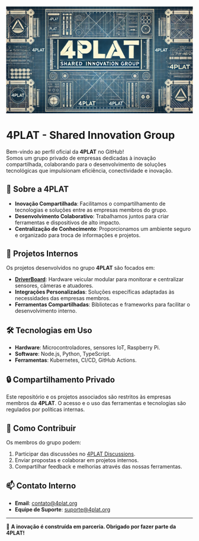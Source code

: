 ![4PLAT](https://raw.githubusercontent.com/4PLAT/.github/refs/heads/main/4plat-topo.webp)

# 4PLAT - Shared Innovation Group

Bem-vindo ao perfil oficial da **4PLAT** no GitHub!  
Somos um grupo privado de empresas dedicadas à inovação compartilhada, colaborando para o desenvolvimento de soluções tecnológicas que impulsionam eficiência, conectividade e inovação.

## 🌟 Sobre a 4PLAT
- **Inovação Compartilhada**: Facilitamos o compartilhamento de tecnologias e soluções entre as empresas membros do grupo.
- **Desenvolvimento Colaborativo**: Trabalhamos juntos para criar ferramentas e dispositivos de alto impacto.
- **Centralização de Conhecimento**: Proporcionamos um ambiente seguro e organizado para troca de informações e projetos.

## 🚀 Projetos Internos
Os projetos desenvolvidos no grupo **4PLAT** são focados em:
- **[DriverBoard](#)**: Hardware veicular modular para monitorar e centralizar sensores, câmeras e atuadores.
- **Integrações Personalizadas**: Soluções específicas adaptadas às necessidades das empresas membros.
- **Ferramentas Compartilhadas**: Bibliotecas e frameworks para facilitar o desenvolvimento interno.

## 🛠 Tecnologias em Uso
- **Hardware**: Microcontroladores, sensores IoT, Raspberry Pi.
- **Software**: Node.js, Python, TypeScript.
- **Ferramentas**: Kubernetes, CI/CD, GitHub Actions.

## 🔒 Compartilhamento Privado
Este repositório e os projetos associados são restritos às empresas membros da **4PLAT**. O acesso e o uso das ferramentas e tecnologias são regulados por políticas internas.

## 🤝 Como Contribuir
Os membros do grupo podem:
1. Participar das discussões no [4PLAT Discussions](https://github.com/4PLAT/4plat-discussions).
2. Enviar propostas e colaborar em projetos internos.
3. Compartilhar feedback e melhorias através das nossas ferramentas.

## 📫 Contato Interno
- **Email**: contato@4plat.org
- **Equipe de Suporte**: suporte@4plat.org

---

🌟 **A inovação é construída em parceria. Obrigado por fazer parte da 4PLAT!**
